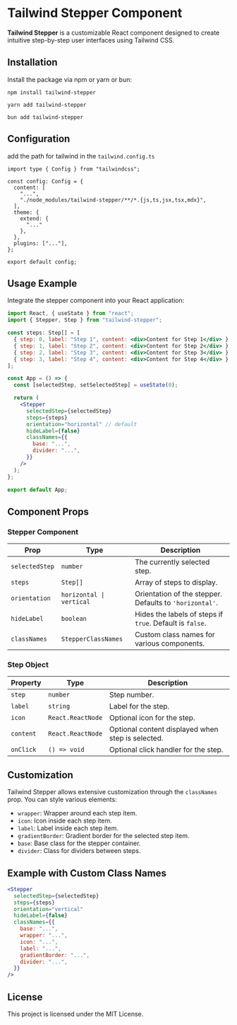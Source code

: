 # Tailwind Stepper Component

**Tailwind Stepper** is a customizable React component designed to create intuitive step-by-step user interfaces using Tailwind CSS.

## Installation

Install the package via npm or yarn or bun:

```
npm install tailwind-stepper
```

```
yarn add tailwind-stepper
```

```
bun add tailwind-stepper
```

## Configuration

add the path for tailwind in the `tailwind.config.ts`

```
import type { Config } from "tailwindcss";

const config: Config = {
  content: [
    "...",
    "./node_modules/tailwind-stepper/**/*.{js,ts,jsx,tsx,mdx}",
  ],
  theme: {
    extend: {
      "..."
    },
  },
  plugins: ["..."],
};

export default config;

```

## Usage Example

Integrate the stepper component into your React application:

```jsx
import React, { useState } from "react";
import { Stepper, Step } from "tailwind-stepper";

const steps: Step[] = [
  { step: 0, label: "Step 1", content: <div>Content for Step 1</div> },
  { step: 1, label: "Step 2", content: <div>Content for Step 2</div> },
  { step: 2, label: "Step 3", content: <div>Content for Step 3</div> },
  { step: 3, label: "Step 4", content: <div>Content for Step 4</div> },
];

const App = () => {
  const [selectedStep, setSelectedStep] = useState(0);

  return (
    <Stepper
      selectedStep={selectedStep}
      steps={steps}
      orientation="horizontal" // default
      hideLabel={false}
      classNames={{
        base: "...",
        divider: "...",
      }}
    />
  );
};

export default App;
```

## Component Props

### Stepper Component

| Prop           | Type                      | Description                                              |
| -------------- | ------------------------- | -------------------------------------------------------- |
| `selectedStep` | `number`                  | The currently selected step.                             |
| `steps`        | `Step[]`                  | Array of steps to display.                               |
| `orientation`  | `horizontal \| vertical`  | Orientation of the stepper. Defaults to `'horizontal'`.  |
| `hideLabel`    | `boolean`                 | Hides the labels of steps if `true`. Default is `false`. |
| `classNames`   | `StepperClassNames`       | Custom class names for various components.               |

### Step Object

| Property  | Type              | Description                                       |
| --------- | ----------------- | ------------------------------------------------- |
| `step`    | `number`          | Step number.                                      |
| `label`   | `string`          | Label for the step.                               |
| `icon`    | `React.ReactNode` | Optional icon for the step.                       |
| `content` | `React.ReactNode` | Optional content displayed when step is selected. |
| `onClick` | `() => void`      | Optional click handler for the step.              |

## Customization

Tailwind Stepper allows extensive customization through the `classNames` prop. You can style various elements:

- `wrapper`: Wrapper around each step item.
- `icon`: Icon inside each step item.
- `label`: Label inside each step item.
- `gradientBorder`: Gradient border for the selected step item.
- `base`: Base class for the stepper container.
- `divider`: Class for dividers between steps.

## Example with Custom Class Names

```jsx
<Stepper
  selectedStep={selectedStep}
  steps={steps}
  orientation="vertical"
  hideLabel={false}
  classNames={{
    base: "...",
    wrapper: "...",
    icon: "...",
    label: "...",
    gradientBorder: "...",
    divider: "...",
  }}
/>
```

## License

This project is licensed under the MIT License.
